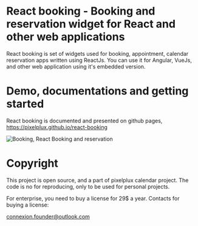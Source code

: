 # React booking - Booking and reservation widget for React and other web applications

React booking is set of widgets used for booking, appointment, calendar reservation apps written using ReactJs.
You can use it for Angular, VueJs, and other web application using it's embedded version.


# Demo, documentations and getting started

React booking is documented and presented on github pages, https://pixelplux.github.io/react-booking

![Booking, React Booking and reservation](https://raw.githubusercontent.com/pixelplux/react-booking/master/screenshot.png "Booking, React Booking and reservation")

# Copyright
This project is open source, and a part of pixelplux calendar project. The code is no for reproducing, only to be used for personal projects.

For enterprise, you need to buy a license for 29$ a year. Contacts for buying a license:

connexion.founder@outlook.com
